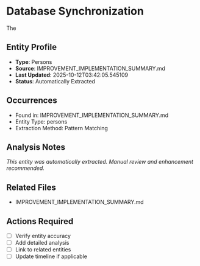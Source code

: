 # Database Synchronization

The

## Entity Profile
- **Type**: Persons
- **Source**: IMPROVEMENT_IMPLEMENTATION_SUMMARY.md
- **Last Updated**: 2025-10-12T03:42:05.545109
- **Status**: Automatically Extracted

## Occurrences
- Found in: IMPROVEMENT_IMPLEMENTATION_SUMMARY.md
- Entity Type: persons
- Extraction Method: Pattern Matching

## Analysis Notes
*This entity was automatically extracted. Manual review and enhancement recommended.*

## Related Files
- IMPROVEMENT_IMPLEMENTATION_SUMMARY.md

## Actions Required
- [ ] Verify entity accuracy
- [ ] Add detailed analysis
- [ ] Link to related entities
- [ ] Update timeline if applicable
